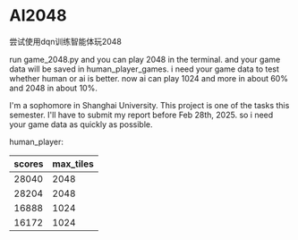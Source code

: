 # AI2048
尝试使用dqn训练智能体玩2048

run game_2048.py and you can play 2048 in the terminal. and your game data will be saved in human_player_games. i need your game data to test whether human or ai is better. now ai can play 1024 and more in about 60% and 2048 in about 10%.

I'm a sophomore in Shanghai University. This project is one of the tasks this semester. I'll have to submit my report before Feb 28th, 2025. so i need your game data as quickly as possible.

human_player:

| scores | max_tiles |
|--------|-----------|
| 28040 | 2048 |
| 28204 | 2048 |
| 16888 | 1024 |
| 16172 | 1024 |
